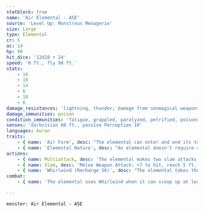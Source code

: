 ```yaml
---
statblock: true
name: 'Air Elemental - A5E'
source: 'Level Up: Monstrous Menagerie'
size: Large
type: Elemental
cr: 5
ac: 14
hp: 90
hit_dice: '12d10 + 24'
speed: '0 ft., fly 90 ft.'
stats:
    - 10
    - 18
    - 14
    - 6
    - 10
    - 6
damage_resistances: 'lightning, thunder; damage from nonmagical weapons'
damage_immunities: poison
condition_immunities: 'fatigue, grappled, paralyzed, petrified, poisoned, prone, restrained, stunned, unconscious'
senses: 'darkvision 60 ft., passive Perception 10'
languages: Auran
traits:
    - { name: 'Air Form', desc: "The elemental can enter and end its turn in other creatures' spaces and pass through an opening as narrow as 1 inch wide without squeezing." }
    - { name: 'Elemental Nature', desc: "An elemental doesn't require air, sustenance, or sleep." }
actions:
    - { name: Multiattack, desc: 'The elemental makes two slam attacks.' }
    - { name: Slam, desc: 'Melee Weapon Attack: +7 to hit, reach 5 ft., one target. Hit: 14 (3d6 + 4) bludgeoning damage.' }
    - { name: 'Whirlwind (Recharge 56)', desc: "The elemental takes the form of a whirlwind, flies up to half of its fly speed without provoking opportunity attacks, and then resumes its normal form. When a creature shares its space with the whirlwind for the first time during this movement, that creature makes a DC 15 Strength saving throw. On a failure, the creature is carried inside the elemental's space until the whirlwind ends, taking 3 (1d6) bludgeoning damage for each 10 feet it is carried, and falls prone at the end of the movement. The whirlwind can carry one Large creature or up to four Medium or smaller creatures." }
combat:
    - { name: 'The elemental uses Whirlwind when it can scoop up at least three creatures', desc: 'If possible, it ends this movement in the air so creatures inside it take additional falling damage. Otherwise, it makes a slam attack on creatures within its reach or sharing its space. Elementals retreat only if ordered to do so.' }

---
```

```statblock
monster: Air Elemental - A5E
```

